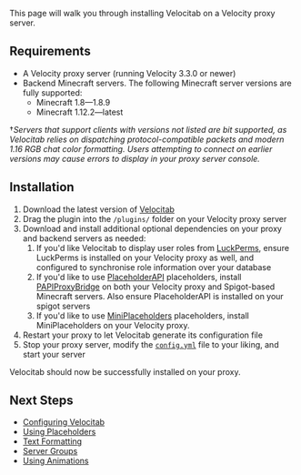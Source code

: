 This page will walk you through installing Velocitab on a Velocity proxy server.

## Requirements
* A Velocity proxy server (running Velocity 3.3.0 or newer)
* Backend Minecraft servers. The following Minecraft server versions are fully supported:
  - Minecraft 1.8&mdash;1.8.9
  - Minecraft 1.12.2&mdash;latest

&dagger;_Servers that support clients with versions not listed are bit supported, as Velocitab relies on dispatching protocol-compatible packets and modern 1.16 RGB chat color formatting. Users attempting to connect on earlier versions may cause errors to display in your proxy server console._

## Installation
1. Download the latest version of [Velocitab](https://modrinth.com/plugin/velocitab)
2. Drag the plugin into the `/plugins/` folder on your Velocity proxy server
3. Download and install additional optional dependencies on your proxy and backend servers as needed:
   1. If you'd like Velocitab to display user roles from [LuckPerms](https://luckperms.net/), ensure LuckPerms is installed on your Velocity proxy as well, and configured to synchronise role information over your database
   2. If you'd like to use [PlaceholderAPI](https://www.spigotmc.org/resources/placeholderapi.6245/) placeholders, install [PAPIProxyBridge](https://modrinth.com/plugin/papiproxybridge) on both your Velocity proxy and Spigot-based Minecraft servers. Also ensure PlaceholderAPI is installed on your spigot servers
   3. If you'd like to use [MiniPlaceholders](https://modrinth.com/plugin/miniplaceholders) placeholders, install MiniPlaceholders on your Velocity proxy.
4. Restart your proxy to let Velocitab generate its configuration file
5. Stop your proxy server, modify the [`config.yml`](config-file) file to your liking, and start your server

Velocitab should now be successfully installed on your proxy.

## Next Steps
* [Configuring Velocitab](config-file)
* [Using Placeholders](placeholders)
* [Text Formatting](formatting)
* [Server Groups](server-groups)
* [Using Animations](animations)
